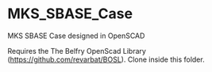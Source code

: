 # MKS_SBASE_Case
MKS SBASE Case designed in OpenSCAD

Requires the The Belfry OpenScad Library (https://github.com/revarbat/BOSL). Clone inside this folder.
